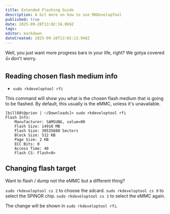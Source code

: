 ```yaml
---
title: Extended Flashing Guide
description: A bit more on how to use RKDevelopTool
published: true
date: 2025-09-28T13:02:34.069Z
tags: 
editor: markdown
dateCreated: 2025-09-28T13:02:13.948Z
---
```


Well, you just want more progress bars in your life, right?
We gotya covered :thumbsup: don't worry.

## Reading chosen flash medium info
 - `sudo rkdeveloptool rfi`
 
This command will show you what is the chosen flash medium that is going to be flashed.
By default, this usually is the eMMC, unless it's unavailable.

```
[bill88t@prion | ~/Downloads]> sudo rkdeveloptool rfi
Flash Info:
	Manufacturer: SAMSUNG, value=00
	Flash Size: 14910 MB
	Flash Size: 30535680 Sectors
	Block Size: 512 KB
	Page Size: 2 KB
	ECC Bits: 0
	Access Time: 40
	Flash CS: Flash<0>
```

## Changing flash target
Want to flash / dump not the eMMC but a different thing?

`sudo rkdeveloptool cs 2` to choose the sdcard.
`sudo rkdeveloptool cs 9` to select the SPINOR chip.
`sudo rkdeveloptool cs 1` to select the eMMC again.

The change will be shown in `sudo rkdeveloptool rfi`.